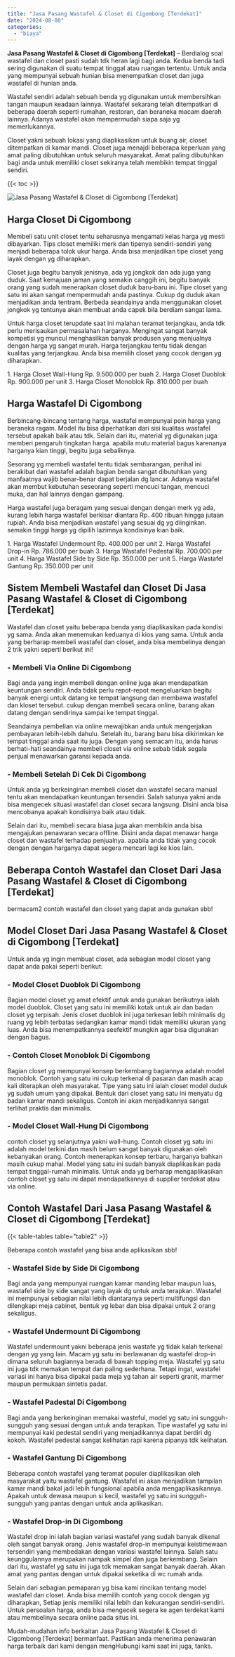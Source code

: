 ```yaml
---
title: "Jasa Pasang Wastafel & Closet di Cigombong [Terdekat]"
date: "2024-08-08"
categories: 
  - "biaya"
---
```


**Jasa Pasang Wastafel & Closet di Cigombong \[Terdekat\]** – Berdialog soal wastafel dan closet pasti sudah tdk heran lagi bagi anda. Kedua benda tadi sering digunakan di suatu tempat tinggal atau ruangan tertentu. Untuk anda yang mempunyai sebuah hunian bisa menempatkan closet dan juga wastafel di hunian anda.

Wastafel sendiri adalah sebuah benda yg digunakan untuk membersihkan tangan maupun keadaan lainnya. Wastafel sekarang telah ditempatkan di beberapa daerah seperti rumahan, restoran, dan beraneka macam daerah lainnya. Adanya wastafel akan mempermudah siapa saja yg memerlukannya.

Closet yakni sebuah lokasi yang diaplikasikan untuk buang air, closet ditempatkan di kamar mandi. Closet juga menajdi beberapa keperluan yang amat paling dibutuhkan untuk seluruh masyarakat. Amat paling dibutuhkan bagi anda untuk memiliki closet sekiranya telah membikin tempat tinggal sendiri.

{{< toc >}}

![Jasa Pasang Wastafel & Closet di Cigombong [Terdekat]](/images/wastafel-closet-murah40.png)

## Harga Closet Di Cigombong

Membeli satu unit closet tentu seharusnya mengamati kelas harga yg mesti dibayarkan. Tips closet memiliki merk dan tipenya sendiri-sendiri yang menjadi beberapa tolok ukur harga. Anda bisa menjadikan tipe closet yang layak dengan yg diharapkan.

Closet juga begitu banyak jenisnya, ada yg jongkok dan ada juga yang duduk. Saat kemajuan jaman yang semakin canggih ini, begitu banyak orang yang sudah menerapkan closet duduk baru-baru ini. Tipe closet yang satu ini akan sangat mempermudah anda pastinya. Cukup dg duduk akan menjadikan anda tentram. Berbeda seandainya anda menggunakan closet jongkok yg tentunya akan membuat anda capek bila berdiam sangat lama.

Untuk harga closet terupdate saat ini malahan teramat terjangkau, anda tdk perlu merisaukan permasalahan harganya. Mengingat sangat banyak kompetisi yg muncul menghasilkan banyak produsen yang menjualnya dengan harga yg sangat murah. Harga terjangkau tentu tidak dengan kualitas yang terjangkau. Anda bisa memilih closet yang cocok dengan yg diharapkan.

1\. Harga Closet Wall-Hung Rp. 9.500.000 per buah 2. Harga Closet Duoblok Rp. 900.000 per unit 3. Harga Closet Monoblok Rp. 810.000 per buah

## Harga Wastafel Di Cigombong

Berbincang-bincang tentang harga, wastafel mempunyai poin harga yang beraneka ragam. Model itu bisa diperhatikan dari sisi kualitas wastafel tersebut apakah baik atau tdk. Selain dari itu, material yg digunakan juga memberi pengaruh tingkatan harga. apabila mutu material bagus karenanya harganya kian tinggi, begitu juga sebaliknya.

Sesorang yg membeli wastafel tentu tidak sembarangan, perihal ini berakibat dari wastafel adalah bagian benda sangat dibutuhkan yang manfaatnya wajib benar-benar dapat berjalan dg lancar. Adanya wastafel akan membut kebutuhan seseorang seperti mencuci tangan, mencuci muka, dan hal lainnya dengan gampang.

Harga wastafel juga beragam yang sesuai dengan dengan merk yg ada, kurang lebih harga wastafel berkisar diantara Rp. 400 ribuan hingga jutaan rupiah. Anda bisa menjadikan wastafel yang sesuai dg yg diinginkan. semakin tinggi harga yg dipilih lazimnya kondisinya kian baik.

1\. Harga Wastafel Undermount Rp. 400.000 per unit 2. Harga Wastafel Drop-in Rp. 786.000 per buah 3. Harga Wastafel Pedestal Rp. 700.000 per unit 4. Harga Wastafel Side by Side Rp. 350.000 per unit 5. Harga Wastafel Gantung Rp. 350.000 per unit

## Sistem Membeli Wastafel dan Closet Di Jasa Pasang Wastafel & Closet di Cigombong \[Terdekat\]

Wastafel dan closet yaitu beberapa benda yang diaplikasikan pada kondisi yg sama. Anda akan menemukan keduanya di kios yang sama. Untuk anda yang berharap membeli wastafel dan closet, anda bisa membelinya dengan 2 trik yakni seperti berikut ini!

### \- Membeli Via Online Di Cigombong

Bagi anda yang ingin membeli dengan online juga akan mendapatkan keuntungan sendiri. Anda tidak perlu repot-repot mengeluarkan begitu banyak energi untuk datang ke tempat langsung dan membawa wastafel dan kloset tersebut. cukup dengan membeli secara online, barang akan datang dengan sendirinya sampai ke tempat tinggal.

Seandainya pembelian via online mewajibkan anda untuk mengerjakan pembayaran lebih-lebih dahulu. Setelah itu, barang baru bisa dikirimkan ke tempat tinggal anda saat itu juga. Dengan yang semacam itu, anda harus berhati-hati seandainya membeli closet via online sebab tidak segala penjual menawarkan garansi kepada anda.

### \- Membeli Setelah Di Cek Di Cigombong

Untuk anda yg berkeinginan membeli closet dan wastafel secara manual tentu akan mendapatkan keuntungan tersendiri. Salah satunya yakni anda bisa mengecek situasi wastafel dan closet secara langsung. Disini anda bisa mencobanya apakah kondisinya baik atau tidak.

Selain dari itu, membeli secara biasa juga akan membikin anda bisa mengajukan penawaran secara offline. Disini anda dapat menawar harga closet dan wastafel terhadap penjualnya. apabila anda tidak yang cocok dengan dengan harganya dapat segera mencari lagi ke kios lain.

## Beberapa Contoh Wastafel dan Closet Dari Jasa Pasang Wastafel & Closet di Cigombong \[Terdekat\]

bermacam2 contoh wastafel dan closet yang dapat anda gunakan sbb!

## Model Closet Dari Jasa Pasang Wastafel & Closet di Cigombong \[Terdekat\]

Untuk anda yg ingin membuat closet, ada sebagian model closet yang dapat anda pakai seperti berikut:

### \- Model Closet Duoblok Di Cigombong

Bagian model closet yg amat efektif untuk anda gunakan berikutnya ialah model duoblok. Closet yang satu ini memiliki kotak untuk air dan badan closet yg terpisah. Jenis closet duoblok ini juga terkesan lebih minimalis dg ruang yg lebih terbatas sedangkan kamar mandi tidak memiliki ukuran yang luas. Anda bisa menempatkannya seefektif mungkin agar bisa digunakan dengan bagus.

### \- Contoh Closet Monoblok Di Cigombong

Bagian closet yg mempunyai konsep berkembang bagiannya adalah model monoblok. Contoh yang satu ini cukup terkenal di pasaran dan masih acap kali diterapkan oleh masyarakat. Tipe yang satu ini ialah closet model duduk yg sudah umum yang dipakai. Bentuk dari closet yang satu ini menyatu dg badan kamar mandi sekaligus. Contoh ini akan menjadikannya sangat terlihat praktis dan minimalis.

### \- Model Closet Wall-Hung Di Cigombong

contoh closet yg selanjutnya yakni wall-hung. Contoh closet yg satu ini adalah model terkini dan masih belum sangat banyak digunakan oleh kebanyakan orang. Contoh menerapkan konsep terbaru, harganya bahkan masih cukup mahal. Model yang satu ini sudah banyak diaplikasikan pada tempat tinggal-rumah minimalis. Untuk anda yg berharap mengaplikasikan contoh closet yg satu ini dapat mendapatkannya di supplier terdekat atau via online.

## Contoh Wastafel Dari Jasa Pasang Wastafel & Closet di Cigombong \[Terdekat\]

{{< table-tables table="table2" >}}

Beberapa contoh wastafel yang bisa anda aplikasikan sbb!

### \- Wastafel Side by Side Di Cigombong

Bagi anda yang mempunyai ruangan kamar manding lebar maupun luas, wastafel side by side sangat yang layak dg untuk anda terapkan. Wastafel ini mempunyai sebagian nilai lebih diantaranya seperti multifungsi dan dilengkapi meja cabinet, bentuk yg lebar dan bisa dipakai untuk 2 orang sekaligus.

### \- Wastafel Undermount Di Cigombong

Wastafel undermount yakni beberapa jenis wastafe yg tidak kalah terkenal dengan yg yang lain. Macam yg satu ini berlawanan dg wastafel drop-in dimana seluruh bagiannya berada di bawah topping meja. Wastafel yg satu ini juga tdk memakan tempat dan paling sederhana. Tetapi ingat, wastafel variasi ini hanya bisa dipakai pada meja yg tahan air seperti granit, marmer maupun permukaan sintetis padat.

### \- Wastafel Padestal Di Cigombong

Bagi anda yang berkeinginan memakai wasteful, model yg satu ini sungguh-sungguh yang sesuai dengan untuk anda terapkan. Tipe wastafel yg satu ini mempunyai kaki pedestal sendiri yang menjadikannya dapat berdiri dg kokoh. Wastafel pedestal sangat kelihatan rapi karena pipanya tdk kelihatan.

### \- Wastafel Gantung Di Cigombong

Beberapa contoh wastafel yang teramat populer diaplikasikan oleh masyarakat yaitu wastafel gantung. Wastafel ini akan menjadikan tampilan kamar mandi bakal jadi lebih fungsional apabila anda mengaplikasikannya. Apakah untuk dewasa maupun si kecil, wastafel yg satu ini sungguh-sungguh yang pantas dengan untuk anda aplikasikan.

### \- Wastafel Drop-in Di Cigombong

Wastafel drop ini ialah bagian variasi wastafel yang sudah banyak dikenal oleh sangat banyak orang. Jenis wastafel drop-in mempunyai keistimewaan tersendiri yang membedakan dengan variasi wastafel lainnya. Salah satu keunggulannya merupakan nampak simpel dan juga berkembang. Selain dari itu, wastafel yg satu ini juga tdk memakan sangat banyak daerah. Akan amat yang pantas dengan untuk dipakai seketika di wc rumah anda.

Selain dari sebagian pemaparan yg bisa kami rincikan tentang model wastafel dan closet. Anda bisa memilih contoh yang cocok dengan yg diharapkan, Setiap jenis memiliki nilai lebih dan kekurangan sendiri-sendiri. Untuk persoalan harga, anda bisa mengecek segera ke agen terdekat kami atau membelinya secara online pada situs ini.

Mudah-mudahan info berkaitan Jasa Pasang Wastafel & Closet di Cigombong \[Terdekat\] bermanfaat. Pastikan anda menerima penawaran harga terbaik dari kami dengan mengHubungi kami saat ini juga, tanks.
